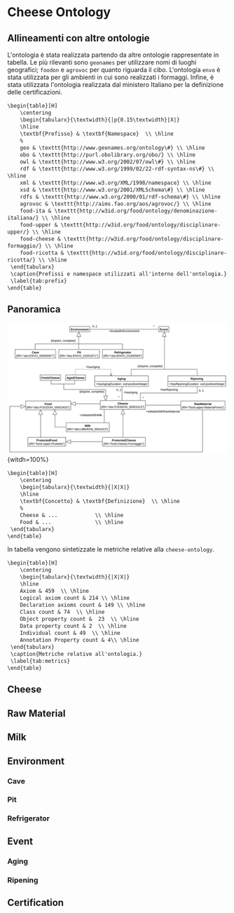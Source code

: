 # Cheese Ontology

## Allineamenti con altre ontologie

L'ontologia è stata realizzata partendo da altre ontologie rappresentate in tabella.
Le più rilevanti sono `geonames` per utilizzare nomi di luoghi geografici; `foodon` e `agrovoc` per quanto riguarda il cibo.
L'ontologia `envo` è stata utilizzata per gli ambienti in cui sono realizzati i formaggi.
Infine, è stata utilizzata l'ontologia realizzata dal ministero Italiano per la definizione delle certificazioni.

```{=latex}
\begin{table}[H]
    \centering
    \begin{tabularx}{\textwidth}{|p{0.15\textwidth}|X|}
    \hline
    \textbf{Prefisso} & \textbf{Namespace}  \\ \hline
    %
    geo & \texttt{http://www.geonames.org/ontology\#} \\ \hline
    obo & \texttt{http://purl.obolibrary.org/obo/} \\ \hline
    owl & \texttt{http://www.w3.org/2002/07/owl\#} \\ \hline
    rdf & \texttt{http://www.w3.org/1999/02/22-rdf-syntax-ns\#} \\ \hline
    xml & \texttt{http://www.w3.org/XML/1998/namespace} \\ \hline
    xsd & \texttt{http://www.w3.org/2001/XMLSchema\#} \\ \hline
    rdfs & \texttt{http://www.w3.org/2000/01/rdf-schema\#} \\ \hline
    agrovoc & \texttt{http://aims.fao.org/aos/agrovoc/} \\ \hline
    food-ita & \texttt{http://w3id.org/food/ontology/denominazione-italiana/} \\ \hline
    food-upper & \texttt{http://w3id.org/food/ontology/disciplinare-upper/} \\ \hline
    food-cheese & \texttt{http://w3id.org/food/ontology/disciplinare-formaggio/} \\ \hline
    food-ricotta & \texttt{http://w3id.org/food/ontology/disciplinare-ricotta/} \\ \hline
 \end{tabularx}
 \caption{Prefissi e namespace utilizzati all'interno dell'ontologia.}
 \label{tab:prefix}
\end{table}
```

## Panoramica

![Panoramica dell'ontologia `cheese-ontology`\label{fig:overview}](images/generic-overview.svg){witdh=100%}

```{=latex}
\begin{table}[H]
    \centering
    \begin{tabularx}{\textwidth}{|X|X|}
    \hline
    \textbf{Concetto} & \textbf{Definizione}  \\ \hline
    %
    Cheese & ...            \\ \hline
    Food & ...              \\ \hline
 \end{tabularx}
\end{table}
```

In tabella vengono sintetizzate le metriche relative alla `cheese-ontology`.
```{=latex}
\begin{table}[H]
    \centering
    \begin{tabularx}{\textwidth}{|X|X|}
    \hline
    Axiom & 459  \\ \hline
    Logical axiom count & 214 \\ \hline
    Declaration axioms count & 149 \\ \hline
    Class count & 74  \\ \hline
    Object property count &  23  \\ \hline
    Data property count & 2  \\ \hline
    Individual count & 49  \\ \hline
    Annotation Property count & 4\\ \hline
 \end{tabularx}
 \caption{Metriche relative all'ontologia.}
 \label{tab:metrics}
\end{table}
```

<!-- Aggiungere statistiche ontologia -->

## Cheese
<!-- Linda -->
<!-- Aggiungere tabella con ObjectProperty e Classes -->

## Raw Material
<!-- Linda -->

## Milk
<!-- Nicolas -->

## Environment
<!-- Linda -->
<!-- Aggiungere tabella con ObjectProperty e Classes -->

### Cave

### Pit

### Refrigerator

## Event
<!-- Nicolas -->
<!-- Aggiungere tabella con ObjectProperty e Classes -->

### Aging
<!-- Aggiungere tabella con ObjectProperty e Classes -->

### Ripening
<!-- Aggiungere tabella con ObjectProperty e Classes -->

## Certification
<!-- Nicolas -->
